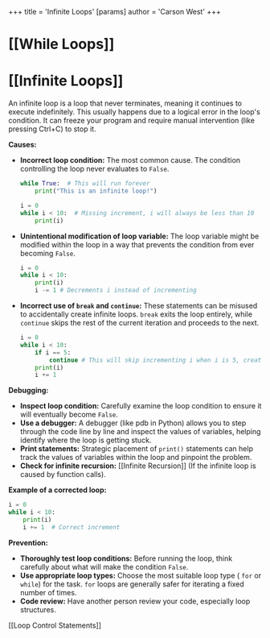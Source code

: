 +++
 title = 'Infinite Loops'
[params]
	author = 'Carson West'
+++
# [[While Loops]]
# [[Infinite Loops]] 
An infinite loop is a loop that never terminates, meaning it continues to execute indefinitely.  This usually happens due to a logical error in the loop's condition.  It can freeze your program and require manual intervention (like pressing Ctrl+C) to stop it.


**Causes:**

* **Incorrect loop condition:** The most common cause. The condition controlling the loop never evaluates to `False`.

   ```python
   while True:  # This will run forever
       print("This is an infinite loop!")
   ```

   ```python
   i = 0
   while i < 10:  # Missing increment, i will always be less than 10
       print(i) 
   ```

* **Unintentional modification of loop variable:**  The loop variable might be modified within the loop in a way that prevents the condition from ever becoming `False`.

   ```python
   i = 0
   while i < 10:
       print(i)
       i -= 1 # Decrements i instead of incrementing
   ```

* **Incorrect use of `break` and `continue`:**  These statements can be misused to accidentally create infinite loops.  `break` exits the loop entirely, while `continue` skips the rest of the current iteration and proceeds to the next.

   ```python
   i = 0
   while i < 10:
       if i == 5:
           continue # This will skip incrementing i when i is 5, creating a potential problem
       print(i)
       i += 1 
   ```

**Debugging:**

* **Inspect loop condition:** Carefully examine the loop condition to ensure it will eventually become `False`.
* **Use a debugger:** A debugger (like pdb in Python) allows you to step through the code line by line and inspect the values of variables, helping identify where the loop is getting stuck.
* **Print statements:**  Strategic placement of `print()` statements can help track the values of variables within the loop and pinpoint the problem.
* **Check for infinite recursion:** [[Infinite Recursion]]  (If the infinite loop is caused by function calls).


**Example of a corrected loop:**

```python
i = 0
while i < 10:
    print(i)
    i += 1  # Correct increment
```


**Prevention:**

* **Thoroughly test loop conditions:** Before running the loop, think carefully about what will make the condition `False`.
* **Use appropriate loop types:** Choose the most suitable loop type ( `for` or `while`) for the task.  `for` loops are generally safer for iterating a fixed number of times.
* **Code review:** Have another person review your code, especially loop structures.


[[Loop Control Statements]]
